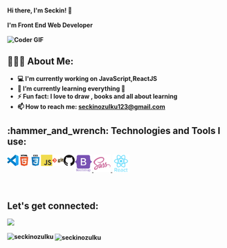   <br><b> Hi there, I'm Seckin! 👋 <br>
  <br> I'm  Front End Web Developer<br>
  <br>
  <img src="https://media.giphy.com/media/SWoSkN6DxTszqIKEqv/giphy.gif" alt="Coder GIF" width="500">
  
  <h2 align="left">👨🏻‍💻 About Me:</h2>

- :computer: I'm currently working on JavaScript,ReactJS
- 🌱 I’m currently learning everything 🤣
- ⚡ Fun fact: I love to draw , books and all about learning
- 📫 How to reach me: seckinozulku123@gmail.com

 
</h2> 
<h2 align="left">:hammer_and_wrench: Technologies and Tools I use:</h2>
<p align="left">
  <img align="left" alt="Visual Studio Code" width="26px" src="https://raw.githubusercontent.com/github/explore/80688e429a7d4ef2fca1e82350fe8e3517d3494d/topics/visual-studio-code/visual-studio-code.png" />
<img align="left" alt="HTML5" width="26px" src="https://raw.githubusercontent.com/github/explore/80688e429a7d4ef2fca1e82350fe8e3517d3494d/topics/html/html.png" />
<img align="left" alt="CSS3" width="26px" src="https://raw.githubusercontent.com/github/explore/80688e429a7d4ef2fca1e82350fe8e3517d3494d/topics/css/css.png" />
  <a href="https://getbootstrap.com" target="_blank"> <img src="https://raw.githubusercontent.com/devicons/devicon/master/icons/bootstrap/bootstrap-plain-wordmark.svg" alt="bootstrap" width="40" height="40"/> </a> <a href="https://www.w3schools.com/css/" target="_blank">
<a href="https://sass-lang.com" target="_blank" rel="noreferrer"> <img src="https://raw.githubusercontent.com/devicons/devicon/master/icons/sass/sass-original.svg" alt="sass" width="40" height="40"/> </a> 
<img align="left" alt="JavaScript" width="26px" src="https://raw.githubusercontent.com/github/explore/80688e429a7d4ef2fca1e82350fe8e3517d3494d/topics/javascript/javascript.png" />
<img align="left" alt="Git" width="26px" src="https://raw.githubusercontent.com/github/explore/80688e429a7d4ef2fca1e82350fe8e3517d3494d/topics/git/git.png" />
<img align="left" alt="GitHub" width="26px" src="https://raw.githubusercontent.com/github/explore/78df643247d429f6cc873026c0622819ad797942/topics/github/github.png" />
 <a href="https://reactjs.org/" target="_blank"> <img src="https://raw.githubusercontent.com/devicons/devicon/master/icons/react/react-original-wordmark.svg" alt="react" width="40" height="40"/> </a> 
  
  <br>
  <br>
  <br>

<h2 align="left">Let's get connected:</h2>

<a target="_blank" href="https://www.linkedin.com/in/seckinozulku/"><img src="https://img.shields.io/badge/-LinkedIn-0077B5?style=for-the-badge&logo=Linkedin&logoColor=white"></img></a>
 <p><img align="left" src="https://github-readme-stats.vercel.app/api/top-langs?username=seckinozulku&show_icons=true&locale=en&layout=compact" alt="seckinozulku" /></p>
 <p>&nbsp;<img align="center" src="https://github-readme-stats.vercel.app/api?username=seckinozulku&show_icons=true&locale=en" alt="seckinozulku" /></p>
<b/>
  
